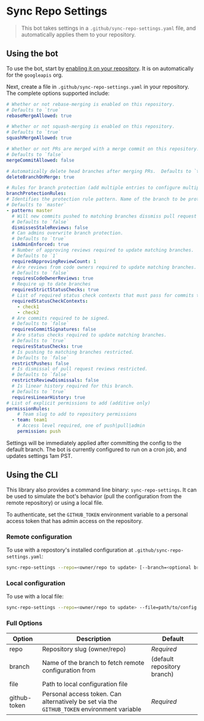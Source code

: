 # Sync Repo Settings
> This bot takes settings in a `.github/sync-repo-settings.yaml` file, and automatically applies them to your repository.

## Using the bot
To use the bot, start by [enabling it on your repository](https://github.com/apps/sync-repo-settings).  It is on automatically for the `googleapis` org.

Next, create a file in `.github/sync-repo-settings.yaml` in your repository.  The complete options supported include:

```yaml
# Whether or not rebase-merging is enabled on this repository.
# Defaults to `true`
rebaseMergeAllowed: true

# Whether or not squash-merging is enabled on this repository.
# Defaults to `true`
squashMergeAllowed: true

# Whether or not PRs are merged with a merge commit on this repository.
# Defaults to `false`
mergeCommitAllowed: false

# Automatically delete head branches after merging PRs.  Defaults to `true`.
deleteBranchOnMerge: true

# Rules for branch protection (add multiple entries to configure multiple branches)
branchProtectionRules:
# Identifies the protection rule pattern. Name of the branch to be protected.
# Defaults to `master`
- pattern: master
  # Will new commits pushed to matching branches dissmiss pull request review approvals.
  # Defaults to `false`
  dismissesStaleReviews: false
  # Can admins overwrite branch protection.
  # Defaults to `true`
  isAdminEnforced: true
  # Number of approving reviews required to update matching branches.
  # Defaults to `1`
  requiredApprovingReviewCount: 1
  # Are reviews from code owners required to update matching branches.
  # Defaults to `false`
  requiresCodeOwnerReviews: true
  # Require up to date branches
  requiresStrictStatusChecks: true
  # List of required status check contexts that must pass for commits to be accepted to matching branches.
  requiredStatusCheckContexts:
    - check1
    - check2
  # Are commits required to be signed.
  # Defaults to `false`
  requiresCommitSignatures: false
  # Are status checks required to update matching branches.
  # Defaults to `true`
  requiresStatusChecks: true
  # Is pushing to matching branches restricted.
  # Defaults to `false`
  restrictPushes: false
  # Is dismissal of pull request reviews restricted.
  # Defaults to `false`
  restrictsReviewDismissals: false
  # Is linear history required for this branch.
  # Defaults to `true`
  requiresLinearHistory: true
# List of explicit permissions to add (additive only)
permissionRules:
    # Team slug to add to repository permissions
  - team: team1
    # Access level required, one of push|pull|admin
    permission: push
```

Settings will be immediately applied after committing the config to the default branch.
The bot is currently configured to run on a cron job, and updates settings 1am PST.

## Using the CLI

This library also provides a command line binary: `sync-repo-settings`. It can be used
to simulate the bot's behavior (pull the configuration from the remote repository) or
using a local file.

To authenticate, set the `GITHUB_TOKEN` environment variable to a personal access token
that has admin access on the repository.

### Remote configuration

To use with a repostory's installed configuration at `.github/sync-repo-settings.yaml`:

```bash
sync-repo-settings --repo=<owner/repo to update> [--branch=<optional branch name>]
```

### Local configuration

To use with a local file:

```bash
sync-repo-settings --repo=<owner/repo to update> --file=path/to/config.yaml [--branch=<optional branch name>]
```

### Full Options

| Option | Description | Default |
| ------ | ----------- | ------- |
| repo | Repository slug (owner/repo) | *Required* |
| branch | Name of the branch to fetch remote configuration from | (default repository branch) |
| file | Path to local configuration file | |
| github-token | Personal access token. Can alternatively be set via the `GITHUB_TOKEN` environment variable | *Required* |
